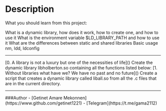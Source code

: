 # Description
What you should learn from this project:

What is a dynamic library, how does it work, how to create one, and how to use it What is the environment variable $LD_LIBRARY_PATH and how to use it What are the differences between static and shared libraries Basic usage nm, ldd, ldconfig
<hr/>
[0. A library is not a luxury but one of the necessities of life]()
Create the dynamic library libholberton.so containing all the functions listed below:
[1. Without libraries what have we? We have no past and no future]()
Create a script that creates a dynamic library called liball.so from all the .c files that are in the current directory.
<hr/>
###Author
- [Getinet Amare Mekonnen](https://www.github.com/getinet1221)
- [Telegram](https://t.me/gama2112)
